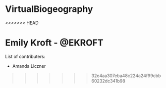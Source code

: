 # VirtualBiogeography
<<<<<<< HEAD

Emily Kroft - @EKROFT
=======
List of contributers:
- Amanda Liczner
>>>>>>> 32e4aa307eba48c224a24f99cbb60232dc341b98
